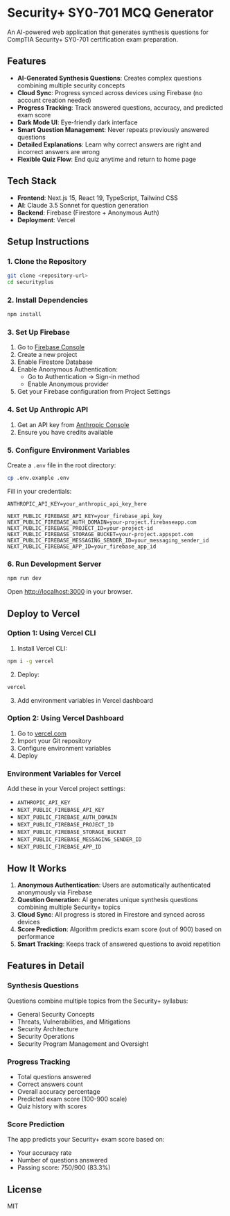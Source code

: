 # Security+ SY0-701 MCQ Generator

An AI-powered web application that generates synthesis questions for CompTIA Security+ SY0-701 certification exam preparation.

## Features

- **AI-Generated Synthesis Questions**: Creates complex questions combining multiple security concepts
- **Cloud Sync**: Progress synced across devices using Firebase (no account creation needed)
- **Progress Tracking**: Track answered questions, accuracy, and predicted exam score
- **Dark Mode UI**: Eye-friendly dark interface
- **Smart Question Management**: Never repeats previously answered questions
- **Detailed Explanations**: Learn why correct answers are right and incorrect answers are wrong
- **Flexible Quiz Flow**: End quiz anytime and return to home page

## Tech Stack

- **Frontend**: Next.js 15, React 19, TypeScript, Tailwind CSS
- **AI**: Claude 3.5 Sonnet for question generation
- **Backend**: Firebase (Firestore + Anonymous Auth)
- **Deployment**: Vercel

## Setup Instructions

### 1. Clone the Repository

```bash
git clone <repository-url>
cd securityplus
```

### 2. Install Dependencies

```bash
npm install
```

### 3. Set Up Firebase

1. Go to [Firebase Console](https://console.firebase.google.com/)
2. Create a new project
3. Enable Firestore Database
4. Enable Anonymous Authentication:
   - Go to Authentication → Sign-in method
   - Enable Anonymous provider
5. Get your Firebase configuration from Project Settings

### 4. Set Up Anthropic API

1. Get an API key from [Anthropic Console](https://console.anthropic.com/)
2. Ensure you have credits available

### 5. Configure Environment Variables

Create a `.env` file in the root directory:

```bash
cp .env.example .env
```

Fill in your credentials:

```env
ANTHROPIC_API_KEY=your_anthropic_api_key_here

NEXT_PUBLIC_FIREBASE_API_KEY=your_firebase_api_key
NEXT_PUBLIC_FIREBASE_AUTH_DOMAIN=your-project.firebaseapp.com
NEXT_PUBLIC_FIREBASE_PROJECT_ID=your-project-id
NEXT_PUBLIC_FIREBASE_STORAGE_BUCKET=your-project.appspot.com
NEXT_PUBLIC_FIREBASE_MESSAGING_SENDER_ID=your_messaging_sender_id
NEXT_PUBLIC_FIREBASE_APP_ID=your_firebase_app_id
```

### 6. Run Development Server

```bash
npm run dev
```

Open [http://localhost:3000](http://localhost:3000) in your browser.

## Deploy to Vercel

### Option 1: Using Vercel CLI

1. Install Vercel CLI:
```bash
npm i -g vercel
```

2. Deploy:
```bash
vercel
```

3. Add environment variables in Vercel dashboard

### Option 2: Using Vercel Dashboard

1. Go to [vercel.com](https://vercel.com/)
2. Import your Git repository
3. Configure environment variables
4. Deploy

### Environment Variables for Vercel

Add these in your Vercel project settings:

- `ANTHROPIC_API_KEY`
- `NEXT_PUBLIC_FIREBASE_API_KEY`
- `NEXT_PUBLIC_FIREBASE_AUTH_DOMAIN`
- `NEXT_PUBLIC_FIREBASE_PROJECT_ID`
- `NEXT_PUBLIC_FIREBASE_STORAGE_BUCKET`
- `NEXT_PUBLIC_FIREBASE_MESSAGING_SENDER_ID`
- `NEXT_PUBLIC_FIREBASE_APP_ID`

## How It Works

1. **Anonymous Authentication**: Users are automatically authenticated anonymously via Firebase
2. **Question Generation**: AI generates unique synthesis questions combining multiple Security+ topics
3. **Cloud Sync**: All progress is stored in Firestore and synced across devices
4. **Score Prediction**: Algorithm predicts exam score (out of 900) based on performance
5. **Smart Tracking**: Keeps track of answered questions to avoid repetition

## Features in Detail

### Synthesis Questions

Questions combine multiple topics from the Security+ syllabus:
- General Security Concepts
- Threats, Vulnerabilities, and Mitigations
- Security Architecture
- Security Operations
- Security Program Management and Oversight

### Progress Tracking

- Total questions answered
- Correct answers count
- Overall accuracy percentage
- Predicted exam score (100-900 scale)
- Quiz history with scores

### Score Prediction

The app predicts your Security+ exam score based on:
- Your accuracy rate
- Number of questions answered
- Passing score: 750/900 (83.3%)

## License

MIT

